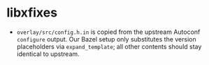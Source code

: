 # libxfixes

- `overlay/src/config.h.in` is copied from the upstream Autoconf `configure` output. Our Bazel setup only substitutes the version placeholders via `expand_template`; all other contents should stay identical to upstream.

